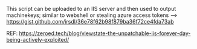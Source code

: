 This script can be uploaded to an IIS server and then used to output machinekeys; similar to webshell or stealing azure access tokens --> https://gist.github.com/irsdl/36e78f62b98f879ba36f72ce4fda73ab

REF: https://zeroed.tech/blog/viewstate-the-unpatchable-iis-forever-day-being-actively-exploited/
